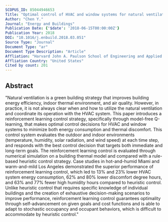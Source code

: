 ```yaml
---
SCOPUS_ID: 85044946653
Title: "Optimal control of HVAC and window systems for natural ventilation through reinforcement learning"
Author: "Chen Y."
Journal: "Energy and Buildings"
Publication Date: {'$date': '2018-06-15T00:00:00Z'}
Publication Year: 2018
DOI: "10.1016/j.enbuild.2018.03.051"
Source Type: "Journal"
Document Type: "ar"
Document Type Description: "Article"
Affliation: "Harvard John A. Paulson School of Engineering and Applied Sciences"
Affliation Country: "United States"
Cited by count: 201
---
```


## Abstract
"Natural ventilation is a green building strategy that improves building energy efficiency, indoor thermal environment, and air quality. However, in practice, it is not always clear when and how to utilize the natural ventilation and coordinate its operation with the HVAC system. This paper introduces a reinforcement learning control strategy, specifically through model-free Q-learning, that makes optimal control decisions for HVAC and window systems to minimize both energy consumption and thermal discomfort. This control system evaluates the outdoor and indoor environments (temperature, humidity, solar radiation, and wind speed) at each time step, and responds with the best control decision that targets both immediate and long-term goals. The reinforcement learning control is evaluated through numerical simulation on a building thermal model and compared with a rule-based heuristic control strategy. Case studies in hot-and-humid Miami and warm-and-mild Los Angeles demonstrated the superior performance of reinforcement learning control, which led to 13% and 23% lower HVAC system energy consumption, 62% and 80% lower discomfort degree hours, and 63% and 77% fewer high humidity hours compared to heuristic control. Unlike heuristic control that requires specific knowledge of individual buildings and the creation of exhaustive decision-making scenarios to improve performance, reinforcement learning control guarantees optimality through self-advancement on given goals and cost functions and is able to adapt to stochastic occupancy and occupant behaviors, which is difficult to accommodate by heuristic control."
